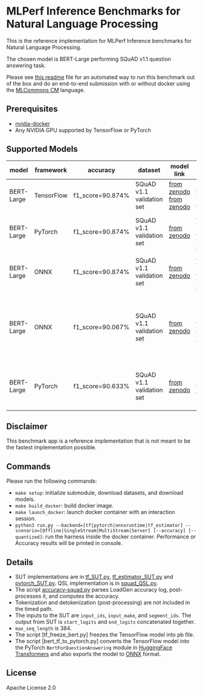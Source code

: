 # MLPerf Inference Benchmarks for Natural Language Processing

This is the reference implementation for MLPerf Inference benchmarks for Natural Language Processing.

The chosen model is BERT-Large performing SQuAD v1.1 question answering task.

Please see [this readme](README_cm.md) file for an automated way to run this benchmark out of the box and do an end-to-end submission with or without docker using the [MLCommons CM](https://github.com/mlcommons/ck/tree/master/cm) language.

## Prerequisites

- [nvidia-docker](https://github.com/NVIDIA/nvidia-docker)
- Any NVIDIA GPU supported by TensorFlow or PyTorch

## Supported Models

| model | framework | accuracy | dataset | model link | model source | precision | notes |
| ----- | --------- | -------- | ------- | ---------- | ------------ | --------- | ----- |
| BERT-Large | TensorFlow | f1_score=90.874% | SQuAD v1.1 validation set | [from zenodo](https://zenodo.org/record/3733868) [from zenodo](https://zenodo.org/record/3939747) | [BERT-Large](https://github.com/google-research/bert), trained with [NVIDIA DeepLearningExamples](https://github.com/NVIDIA/DeepLearningExamples/tree/master/TensorFlow/LanguageModeling/BERT) | fp32 | |
| BERT-Large | PyTorch | f1_score=90.874% | SQuAD v1.1 validation set | [from zenodo](https://zenodo.org/record/3733896) | [BERT-Large](https://github.com/google-research/bert), trained with [NVIDIA DeepLearningExamples](https://github.com/NVIDIA/DeepLearningExamples/tree/master/TensorFlow/LanguageModeling/BERT), converted with [bert_tf_to_pytorch.py](bert_tf_to_pytorch.py) | fp32 | |
| BERT-Large | ONNX | f1_score=90.874% | SQuAD v1.1 validation set | [from zenodo](https://zenodo.org/record/3733910) | [BERT-Large](https://github.com/google-research/bert), trained with [NVIDIA DeepLearningExamples](https://github.com/NVIDIA/DeepLearningExamples/tree/master/TensorFlow/LanguageModeling/BERT), converted with [bert_tf_to_pytorch.py](bert_tf_to_pytorch.py) | fp32 | |
| BERT-Large | ONNX | f1_score=90.067% | SQuAD v1.1 validation set | [from zenodo](https://zenodo.org/record/3750364) | Fine-tuned based on the PyTorch model and converted with [bert_tf_to_pytorch.py](bert_tf_to_pytorch.py) | int8, symetrically per-tensor quantized without bias | See [MLPerf INT8 BERT Finetuning.pdf](MLPerf INT8 BERT Finetuning.pdf) for details about the fine-tuning process |
| BERT-Large | PyTorch | f1_score=90.633% | SQuAD v1.1 validation set | [from zenodo](https://zenodo.org/record/4792496) | Fine-tuned based on [Huggingface bert-large-uncased pretrained model](https://huggingface.co/bert-large-uncased) | int8, symetrically per-tensor quantized without bias | See README.md at Zenodo link for details about the fine-tuning process |

## Disclaimer
This benchmark app is a reference implementation that is not meant to be the fastest implementation possible.

## Commands

Please run the following commands:

- `make setup`: initialize submodule, download datasets, and download models.
- `make build_docker`: build docker image.
- `make launch_docker`: launch docker container with an interaction session.
- `python3 run.py --backend=[tf|pytorch|onnxruntime|tf_estimator] --scenario=[Offline|SingleStream|MultiStream|Server] [--accuracy] [--quantized]`: run the harness inside the docker container. Performance or Accuracy results will be printed in console.

## Details

- SUT implementations are in [tf_SUT.py](tf_SUT.py), [tf_estimator_SUT.py](tf_estimator_SUT.py) and [pytorch_SUT.py](pytorch_SUT.py). QSL implementation is in [squad_QSL.py](squad_QSL.py).
- The script [accuracy-squad.py](accuracy-squad.py) parses LoadGen accuracy log, post-processes it, and computes the accuracy.
- Tokenization and detokenization (post-processing) are not included in the timed path.
- The inputs to the SUT are `input_ids`, `input_make`, and `segment_ids`. The output from SUT is `start_logits` and `end_logits` concatenated together.
- `max_seq_length` is 384.
- The script [tf_freeze_bert.py] freezes the TensorFlow model into pb file.
- The script [bert_tf_to_pytorch.py] converts the TensorFlow model into the PyTorch `BertForQuestionAnswering` module in [HuggingFace Transformers](https://github.com/huggingface/transformers) and also exports the model to [ONNX](https://github.com/onnx/onnx) format.

## License

Apache License 2.0
